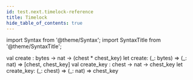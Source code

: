 ```yaml
---
id: test.next.timelock-reference
title: Timelock
hide_table_of_contents: true
---
```

import Syntax from '@theme/Syntax';
import SyntaxTitle from '@theme/SyntaxTitle';



<SyntaxTitle syntax="cameligo">
val create : bytes -&gt; nat -&gt; (chest * chest&#95;key)
</SyntaxTitle>
<SyntaxTitle syntax="jsligo">
let create: (&#95;: bytes) =&gt; (&#95;: nat) =&gt; [chest, chest&#95;key]
</SyntaxTitle>

<SyntaxTitle syntax="cameligo">
val create&#95;key : chest -&gt; nat -&gt; chest&#95;key
</SyntaxTitle>
<SyntaxTitle syntax="jsligo">
let create&#95;key: (&#95;: chest) =&gt; (&#95;: nat) =&gt; chest&#95;key
</SyntaxTitle>
